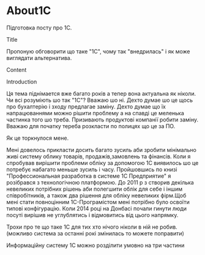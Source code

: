 # About1C 

Підготовка посту про 1С.


Title

Пропоную обговорити що таке "1C", чому так "внедрилась" і як може виглядати альтернатива.

Content

Introduction

Ця тема піднімается вже багато років а тепер вона актуальна як ніколи. Чи всі розуміють шо так "1C"? Вважаю шо ні. Дехто думае шо це щось про бухалтерію і зходу предлагае заміну. Дехто думае що їx напрацюваннями можно рішити проблему а на спавді це меленька частинка того шо треба. Призивають продуктові компанії робити заміну. Вважаю для початку тереба розкласти по полицях що це за ПО.


Як це торкнулося мене.

Мені довелось прикласти досить багато зусиль аби зробити мінімально живі систему облику товарів, продажів,замовлень та фінансів. Коли я спробував вирішити проблеми обліку за допомогою 1С виявилось шо це потребує набагато меньше зусиль і часу.  Пройшовшись по книзі "Профессиональная разработка в системе 1С Предприятие" я розібрався з технологічною платформою. До 2011 р з створив декілька невеликих потрібних рішень аби полегшити облік для себе і іншим співробітників, а також два рішення для обліку невеликих фірм.Щоб мені стати повноцінним 1С-Програмістом мені потрібно було освоїти типові конфігурацію. Коли 2014 році на Донбасі почали гинути люди посуті вирішив не углублятись і відмовитись від цього напрямку. 

Трохи про те що таке 1С для тих хто нічого ніколи в ній не робив.
(можливо система за останні рокі змінилась то можете поправити)

Информаційну систему 1С можно розділити умовно на три частини 